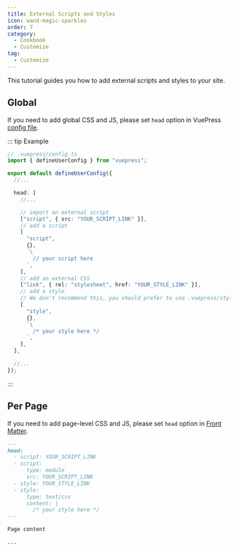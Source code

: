 ```yaml
---
title: External Scripts and Styles
icon: wand-magic-sparkles
order: 7
category:
  - Cookbook
  - Customize
tag:
  - Customize
---
```


This tutorial guides you how to add external scripts and styles to your site.

<!-- more -->

## Global

If you need to add global CSS and JS, please set `head` option in VuePress [config file](../../cookbook/vuepress/config.md).

::: tip Example

```ts
// .vuepress/config.ts
import { defineUserConfig } from "vuepress";

export default defineUserConfig({
  //...

  head: [
    //...

    // import an external script
    ["script", { src: "YOUR_SCRIPT_LINK" }],
    // add a script
    [
      "script",
      {},
      `\
        // your script here
      `,
    ],
    // add an external CSS
    ["link", { rel: "stylesheet", href: "YOUR_STYLE_LINK" }],
    // add a style
    // We don't recommend this, you should prefer to use .vuepress/style/index.scss
    [
      "style",
      {},
      `\
        /* your style here */
      `,
    ],
  ],

  //...
});
```

:::

## Per Page

If you need to add page-level CSS and JS, please set `head` option in [Front Matter](../../cookbook/vuepress/page.md#frontmatter).

```md
---
head:
  - script: YOUR_SCRIPT_LINK
  - script:
      type: module
      src: YOUR_SCRIPT_LINK
  - style: YOUR_STYLE_LINK
  - style:
      type: text/css
      content: |
        /* your style here */
---

Page content

...
```
